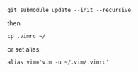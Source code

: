 ``` 
git submodule update --init --recursive
```
then 
```
cp .vimrc ~/
```
or set alias: 
```
alias vim='vim -u ~/.vim/.vimrc'
``` 
